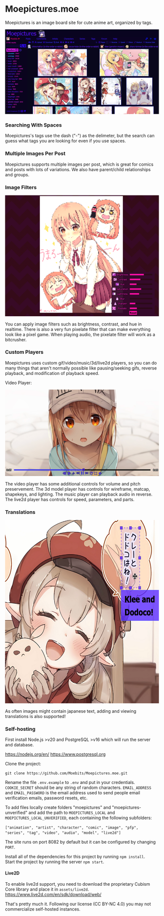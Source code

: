 # Moepictures.moe

Moepictures is an image board site for cute anime art, organized by tags.

<img src="assets/images/readme.png">

### Searching With Spaces

Moepictures's tags use the dash ("-") as the delimeter, but the search can guess what tags you are looking for even if you use spaces.

### Multiple Images Per Post

Moepictures supports multiple images per post, which is great for comics and posts with lots of variations. We also have parent/child relationships and groups.

### Image Filters

<img src="assets/images/imagefilters.png">

You can apply image filters such as brightness, contrast, and hue in realtime. There is also a very fun pixelate filter that 
can make everything look like a pixel game. When playing audio, the pixelate filter will work as a bitcrusher.

### Custom Players

Moepictures uses custom gif/video/music/3d/live2d players, so you can do many things that aren't normally possible like pausing/seeking 
gifs, reverse playback, and modification of playback speed. 

Video Player:

<img src="assets/images/videoplayer.png">

The video player has some additional controls for volume and pitch preservement. The 3d model player has 
controls for wireframe, matcap, shapekeys, and lighting. The music player can playback audio in reverse. The 
live2d player has controls for speed, parameters, and parts.

### Translations

<img src="assets/images/translations.png" height="600">

As often images might contain japanese text, adding and viewing translations is also supported!

### Self-hosting

First install Node.js >v20 and PostgreSQL >v16 which will run the server and database.

https://nodejs.org/en/
https://www.postgresql.org

Clone the project:
```
git clone https://github.com/Moebits/Moepictures.moe.git
```

Rename the file `.env.example` to `.env` and put in your credentials. `COOKIE_SECRET` should be any string of random characters. `EMAIL_ADDRESS` and `EMAIL_PASSWORD` is the email address used to send people email verification emails, password resets, etc.

To add files locally create folders "moepictures" and "moepictures-unverified" and add the path to `MOEPICTURES_LOCAL` and `MOEPICTURES_LOCAL_UNVERIFIED`, each containing the following subfolders:

`["animation", "artist", "character", "comic", "image", "pfp", "series", "tag", "video", "audio", "model", "live2d"]`

The site runs on port 8082 by default but it can be configured by changing `PORT`.

Install all of the dependencies for this project by running `npm install`. \
Start the project by running the server `npm start`.

#### Live2D
To enable live2d support, you need to download the proprietary Cubism Core library and place it in `assets/live2d`.
https://www.live2d.com/en/sdk/download/web/

That's pretty much it. Following our license (CC BY-NC 4.0) you may not commercialize self-hosted instances.
